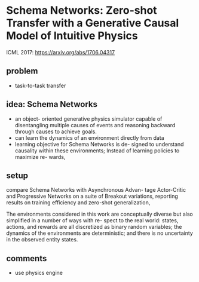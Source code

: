 # Schema Networks: Zero-shot Transfer with a Generative Causal Model of Intuitive Physics
ICML 2017: https://arxiv.org/abs/1706.04317

## problem
* task-to-task transfer

## idea: Schema Networks
*  an object-
oriented generative physics simulator capable
of disentangling multiple causes of events and
reasoning backward through causes to achieve
goals.
* can learn the dynamics of an
environment directly from data
*  learning objective for Schema Networks is de-
signed to understand causality within these environments;
 Instead of learning policies to maximize re-
wards,


## setup
compare
Schema Networks with Asynchronous Advan-
tage Actor-Critic and Progressive Networks on a
suite of Breakout variations, reporting results on
training efficiency and zero-shot generalization,

The environments considered in this work are conceptually
diverse but also simplified in a number of ways with re-
spect to the real world: states, actions, and rewards are all
discretized as binary random variables; the dynamics of the
environments are deterministic; and there is no uncertainty
in the observed entity states.

## comments
* use physics engine
